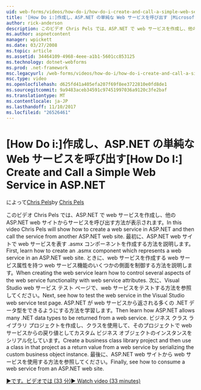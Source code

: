 ```yaml
---
uid: web-forms/videos/how-do-i/how-do-i-create-and-call-a-simple-web-service-in-aspnet
title: '[How Do i:]作成し、ASP.NET の単純な Web サービスを呼び出す |Microsoft ドキュメント'
author: rick-anderson
description: このビデオ Chris Pels では、ASP.NET で web サービスを作成し、他の ASP.NET web サイトからサービスを呼び出す方法が表示されます。 最初に、作成する方法を説明してください.
ms.author: aspnetcontent
manager: wpickett
ms.date: 03/27/2008
ms.topic: article
ms.assetid: 34464109-4968-4eee-a1b1-5601cc853125
ms.technology: dotnet-webforms
ms.prod: .net-framework
msc.legacyurl: /web-forms/videos/how-do-i/how-do-i-create-and-call-a-simple-web-service-in-aspnet
msc.type: video
ms.openlocfilehash: d625fd41a405efa207f69f8ee3722810e0fd8de1
ms.sourcegitcommit: 9a9483aceb34591c97451997036a9120c3fe2baf
ms.translationtype: MT
ms.contentlocale: ja-JP
ms.lasthandoff: 11/10/2017
ms.locfileid: "26526461"
---
```

<a name="how-do-i-create-and-call-a-simple-web-service-in-aspnet"></a><span data-ttu-id="7f244-104">[How Do i:]作成し、ASP.NET の単純な Web サービスを呼び出す</span><span class="sxs-lookup"><span data-stu-id="7f244-104">[How Do I:] Create and Call a Simple Web Service in ASP.NET</span></span>
====================
<span data-ttu-id="7f244-105">によって[Chris Pels](https://twitter.com/chrispels)</span><span class="sxs-lookup"><span data-stu-id="7f244-105">by [Chris Pels](https://twitter.com/chrispels)</span></span>

<span data-ttu-id="7f244-106">このビデオ Chris Pels では、ASP.NET で web サービスを作成し、他の ASP.NET web サイトからサービスを呼び出す方法が表示されます。</span><span class="sxs-lookup"><span data-stu-id="7f244-106">In this video Chris Pels will show how to create a web service in ASP.NET and then call the service from another ASP.NET web site.</span></span> <span data-ttu-id="7f244-107">最初に、ASP.NET web サイトで web サービスを表す .asmx コンポーネントを作成する方法を説明します。</span><span class="sxs-lookup"><span data-stu-id="7f244-107">First, learn how to create an .asmx component which represents a web service in an ASP.NET web site.</span></span> <span data-ttu-id="7f244-108">ときに、web サービスを作成する web サービス属性を持つ web サービス機能のいくつかの側面を制御する方法を説明します。</span><span class="sxs-lookup"><span data-stu-id="7f244-108">When creating the web service learn how to control several aspects of the web service functionality with web service attributes.</span></span> <span data-ttu-id="7f244-109">次に、Visual Studio web サービス テスト ページで、web サービスをテストする方法を参照してください。</span><span class="sxs-lookup"><span data-stu-id="7f244-109">Next, see how to test the web service in the Visual Studio web service test page.</span></span> <span data-ttu-id="7f244-110">ASP.NET が web サービスから返される多くの .NET データ型をできるようにする方法を学習します。</span><span class="sxs-lookup"><span data-stu-id="7f244-110">Then learn how ASP.NET allows many .NET data types to be returned from a web service.</span></span> <span data-ttu-id="7f244-111">ビジネス クラス ライブラリ プロジェクトを作成し、クラスを使用して、そのプロジェクトで web サービスからの戻り値としてカスタム ビジネス オブジェクトのインスタンスをシリアル化しています。</span><span class="sxs-lookup"><span data-stu-id="7f244-111">Create a business class library project and then use a class in that project as a return value from a web service by serializing the custom business object instance.</span></span> <span data-ttu-id="7f244-112">最後に、ASP.NET web サイトから web サービスを使用する方法を参照してください。</span><span class="sxs-lookup"><span data-stu-id="7f244-112">Finally, see how to consume a web service from an ASP.NET web site.</span></span>

[<span data-ttu-id="7f244-113">&#9654;です。ビデオでは (33 分)</span><span class="sxs-lookup"><span data-stu-id="7f244-113">&#9654; Watch video (33 minutes)</span></span>](https://channel9.msdn.com/Blogs/ASP-NET-Site-Videos/how-do-i-create-and-call-a-simple-web-service-in-aspnet)
